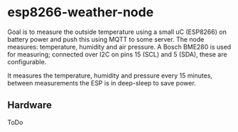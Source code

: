 # esp8266-weather-node

Goal is to measure the outside temperature using a small uC (ESP8266) on battery power and push this using MQTT to some server. The node measures: temperature, humidity and air pressure. A Bosch BME280 is used for measuring; connected over I2C on pins 15 (SCL) and 5 (SDA), these are configurable.

It measures the temperature, humidity and pressure every 15 minutes, between measurements the ESP is in deep-sleep to save power.

## Hardware

ToDo
